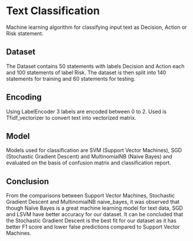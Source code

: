 Text Classification
===================

Machine learning algorithm for classifying input text as Decision, Action or Risk statement. 

Dataset
-------

The Dataset contains 50 statements with labels Decision and Action each and 100 statements of label Risk. The dataset is then split into 140 statements for training and 60 statements for testing.

Encoding
--------

Using LabelEncoder 3 labels are encoded between 0 to 2. Used is Tfidf_vectorizer to convert text into vectorized matrix. 

Model
-----

Models used for classification are SVM (Support Vector Machines), SGD (Stochastic Gradient Descent) and MultinomialNB (Naive Bayes)  and evaluated on the basis of confusion matrix and classification report.

Conclusion
----------

From the comparisons between Support Vector Machines, Stochastic Gradient Descent and MultinomialNB naive_bayes, it was observed that though Naïve Bayes is a great machine learning model for text data, SGD and LSVM have better accuracy for our dataset. It can be concluded that the Stochastic Gradient Descent is the best fit for our dataset as it has better F1 score and lower false predictions compared to Support Vector Machines.


